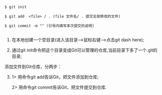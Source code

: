 ```
$ git init

$ git add  <file> / . (file 文件名/ . 提交全部修改的文件) 

$ git commit -m "" (引号内填写本次提交的说明)
 
```
1. 在本地创建一个空目录(进入该目录-->鼠标右键-->点击git dash here);

2. 通过git init命令把这个目录变成Git可以管理的仓库,当前目录下多了一个.git的目录;

添加文件到Git仓库，分两步：

3. 1> 用命令git add告诉Git，把文件添加到仓库;

   2> 用命令git commit告诉Git，把文件提交到仓库.

   

